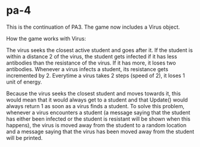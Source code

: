 # pa-4
This is the continuation of PA3. The game now includes a Virus object.

How the game works with Virus:

The virus seeks the closest active student and goes after it. If the student is within a distance 2 of the virus, the student gets infected if it has less antibodies than the resistance of the virus. If it has more, it loses two antibodies.
Whenever a virus infects a student, its resistance gets incremented by 2.
Everytime a virus takes 2 steps (speed of 2), it loses 1 unit of energy.

Because the virus seeks the closest student and moves towards it, this would mean that it would always get to a student and that Update() would always return 1 as soon as a virus finds a student. To solve this problem, whenever a virus encounters a student (a message saying that the student has either been infected or the student is resistant will be shown when this happens), the virus is moved away from the student to a random location and a message saying that the virus has been moved away from the student will be printed.
